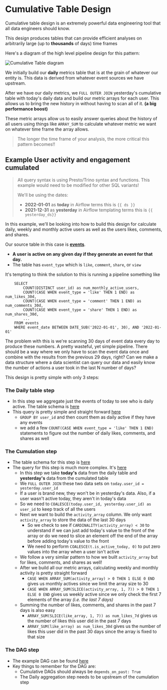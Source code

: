 # Cumulative Table Design

Cumulative table design is an extremely powerful data engineering tool that all data engineers should know. 

This design produces tables that can provide efficient analyses on arbitrarily large (up to **thousands** of days) time frames

Here's a diagram of the high level pipeline design for this pattern:

![Cumulative Table diagram](images/cumulative_table_design.jpg)

We initially build our **daily** metrics table that is at the grain of whatever our entity is. This data is derived from whatever event sources we have upstream. 

After we have our daily metrics, we `FULL OUTER JOIN` yesterday's cumulative table with today's daily data and build our metric arrays for each user. This allows us to bring the new history in without having to scan all of it. **(a big performance boost)**

These metric arrays allow us to easily answer queries about the history of all users using things like `ARRAY_SUM` to calculate whatever metric we want on whatever time frame the array allows.

> The longer the time frame of your analysis, the more critical this pattern becomes!!

## Example User activity and engagement cumulated

> All query syntax is using Presto/Trino syntax and functions. This example would need to be modified for other SQL variants!
> 
> We'll be using the dates:
>  - **2022-01-01** as **today** in Airflow terms this is `{{ ds }}`
>  - **2021-12-31** as **yesterday** in Airflow templating terms this is `{{ yesterday_ds}}`


In this example, we'll be looking into how to build this design for calculate daily, weekly and monthly active users as well as the users likes, comments, and shares. 

Our source table in this case is **[events](tables/events.sql)**. 
- **A user is active on any given day if they generate an event for that day.**
- The table has `event_type` which is `like`, `comment`, `share`, or `view`

It's tempting to think the solution to this is running a pipeline something like
```
    SELECT 
        COUNT(DISTINCT user_id) as num_monthly_active_users,
        COUNT(CASE WHEN event_type = 'like' THEN 1 END) as num_likes_30d,
        COUNT(CASE WHEN event_type = 'comment' THEN 1 END) as num_comments_30d,
        COUNT(CASE WHEN event_type = 'share' THEN 1 END) as num_shares_30d,
        ...
    FROM events
    WHERE event_date BETWEEN DATE_SUB('2022-01-01', 30), AND '2022-01-01'
```

The problem with this is we're scanning 30 days of event data every day to produce these numbers. A pretty wasteful, yet simple pipeline. 
There should be a way where we only have to scan the event data once and combine with the results from the previous 29 days, right? Can we make a data structure where a data scientist can query our data and easily know the number of actions a user took in the last N number of days? 


This design is pretty simple with only 3 steps:

### The Daily table step
  - In this step we aggregate just the events of today to see who is daily active. The table schema is [here](tables/active_users_daily.sql)
  - This query is pretty simple and straight forward [here](queries/active_users_daily_populate.sql)
    - `GROUP BY user_id` and then count them as daily active if they have any events
    - we add a few `COUNT(CASE WHEN event_type = 'like' THEN 1 END)` statements to figure out the number of daily likes, comments, and shares as well
### The Cumulation step
  - The table schema for this step is [here](tables/active_users_cumulated.sql)
  - The query for this step is much more complex. It's [here](queries/active_users_cumulated_populate.sql)
    - In this step we take **today's** data from the daily table and **yesterday's** data from the cumulated table
    - We `FULL OUTER JOIN` these two data sets on `today.user_id = yesterday.user_id`
    - If a user is brand new, they won't be in yesterday's data. Also, if a user wasn't active today, they aren't in today's data
    - So we need to `COALESCE(today.user_id, yesterday.user_id) as user_id` to keep track of all the users
    - Next we want to build the `activity_array` column. We only want `activity_array` to store the data of the last 30 days
      - So we check to see if `CARDINALITY(activity_array) < 30` to understand if we can just add today's value to the front of the array or do we need to slice an element off the end of the array before adding today's value to the front
      - We need to perform `COALESCE(t.is_active_today, 0)` to put zero values into the array when a user isn't active
    - We follow a very similar pattern to how we built `activity_array` but for likes, comments, and shares as well!
    - After we build all our metric arrays, calculating weekly and monthly activity is pretty straight forward
      - `CASE WHEN ARRAY_SUM(activity_array) > 0 THEN 1 ELSE 0 END` gives us monthly actives since we limit the array size to 30
      - `CASE WHEN ARRAY_SUM(SLICE(activity_array, 1, 7)) > 0 THEN 1 ELSE 0 END` gives us weekly active since we only check the first 7 elements of the array *(i.e. the last 7 days)*
    - Summing the number of likes, comments, and shares in the past 7 days is also easy
      - `ARRAY_SUM(SLICE(like_array, 1, 7)) as num_likes_7d` gives us the number of likes this user did in the past 7 days
      - `ARRAY_SUM(like_array) as num_likes_30d` gives us the number of likes this user did in the past 30 days since the array is fixed to that size
### The DAG step
  - The example DAG can be found [here](cumulative_table_dag.py)
  - Key things to remember for the DAG are:
    - Cumulative DAGs should always be `depends_on_past: True`
    - The Daily aggregation step needs to be upstream of the cumulation step